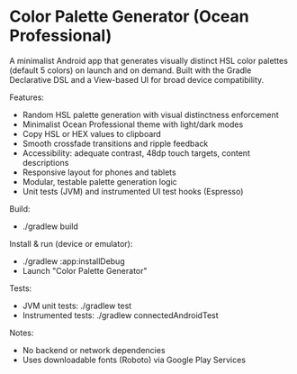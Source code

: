 # Color Palette Generator (Ocean Professional)

A minimalist Android app that generates visually distinct HSL color palettes (default 5 colors) on launch and on demand. Built with the Gradle Declarative DSL and a View-based UI for broad device compatibility.

Features:
- Random HSL palette generation with visual distinctness enforcement
- Minimalist Ocean Professional theme with light/dark modes
- Copy HSL or HEX values to clipboard
- Smooth crossfade transitions and ripple feedback
- Accessibility: adequate contrast, 48dp touch targets, content descriptions
- Responsive layout for phones and tablets
- Modular, testable palette generation logic
- Unit tests (JVM) and instrumented UI test hooks (Espresso)

Build:
- ./gradlew build

Install & run (device or emulator):
- ./gradlew :app:installDebug
- Launch "Color Palette Generator"

Tests:
- JVM unit tests: ./gradlew test
- Instrumented tests: ./gradlew connectedAndroidTest

Notes:
- No backend or network dependencies
- Uses downloadable fonts (Roboto) via Google Play Services